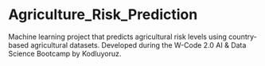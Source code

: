 # Agriculture_Risk_Prediction
Machine learning project that predicts agricultural risk levels using country-based agricultural datasets. Developed during the W-Code 2.0 AI &amp; Data Science Bootcamp by Kodluyoruz.
